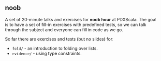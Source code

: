 noob
-----

A set of 20-minute talks and exercises for **noob hour** at PDXScala. The goal is to have a set of fill-in exercises with predefined tests, so we can talk through the subject and everyone can fill in code as we go.

So far there are exercises and tests (but no slides) for:

* `fold/` - an introduction to folding over lists.
* `evidence/` - using type constraints.

